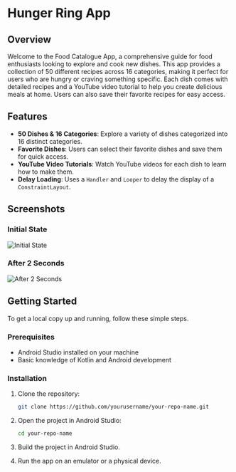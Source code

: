 # Hunger Ring App


## Overview

Welcome to the Food Catalogue App, a comprehensive guide for food enthusiasts looking to explore and cook new dishes. This app provides a collection of 50 different recipes across 16 categories, making it perfect for users who are hungry or craving something specific. Each dish comes with detailed recipes and a YouTube video tutorial to help you create delicious meals at home. Users can also save their favorite recipes for easy access.

## Features

- **50 Dishes & 16 Categories**: Explore a variety of dishes categorized into 16 distinct categories.
- **Favorite Dishes**: Users can select their favorite dishes and save them for quick access.
- **YouTube Video Tutorials**: Watch YouTube videos for each dish to learn how to make them.
- **Delay Loading**: Uses a `Handler` and `Looper` to delay the display of a `ConstraintLayout`.

## Screenshots

### Initial State
![Initial State](images/initial_state.png)

### After 2 Seconds
![After 2 Seconds](images/after_2_seconds.png)

## Getting Started

To get a local copy up and running, follow these simple steps.

### Prerequisites

- Android Studio installed on your machine
- Basic knowledge of Kotlin and Android development

### Installation

1. Clone the repository:
    ```sh
    git clone https://github.com/yourusername/your-repo-name.git
    ```

2. Open the project in Android Studio:
    ```sh
    cd your-repo-name
    ```

3. Build the project in Android Studio.

4. Run the app on an emulator or a physical device.

